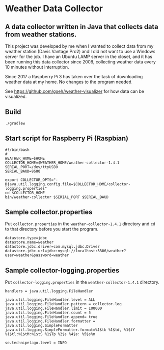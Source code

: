 # Weather Data Collector

## A data collector written in Java that collects data from weather stations.

This project was developed by me when I wanted to collect data from my
weather station (Davis Vantage Pro2) and I did not want to use a
Windows server for the job. I have an Ubuntu LAMP server in the closet,
and it has been running this data collector since 2008,
collecting weather data every 10 minutes without interruption.

Since 2017 a Raspberry Pi 3 has taken over the task of downloading weather data at my home.
No changes to the program needed.

See https://github.com/goeh/weather-visualizer for how data can be visualized.

## Build

    ./gradlew

## Start script for Raspberry Pi (Raspbian)

    #!/bin/bash
    #
    WEATHER_HOME=$HOME
    COLLECTOR_HOME=$WEATHER_HOME/weather-collector-1.4.1
    SERIAL_PORT=/dev/ttyUSB0
    SERIAL_BAUD=9600
    
    export COLLECTOR_OPTS="-Djava.util.logging.config.file=$COLLECTOR_HOME/collector-logging.properties"
    cd $COLLECTOR_HOME
    bin/weather-collector $SERIAL_PORT $SERIAL_BAUD

## Sample collector.properties

Put `collector.properties` in the `weather-collector-1.4.1` directory and `cd` to that directory before you start the program.

    datastore.type=jdbc
    datastore.name=weather
    datastore.jdbc.driver=com.mysql.jdbc.Driver
    datastore.jdbc.url=jdbc:mysql://localhost:3306/weather?user=weather&password=weather

## Sample collector-logging.properties

Put `collector-logging.properties` in the `weather-collector-1.4.1` directory.

    handlers = java.util.logging.FileHandler
    
    java.util.logging.FileHandler.level = ALL
    java.util.logging.FileHandler.pattern = collector.log
    java.util.logging.FileHandler.limit = 100000
    java.util.logging.FileHandler.count = 5
    java.util.logging.FileHandler.append= true
    java.util.logging.FileHandler.formatter = java.util.logging.SimpleFormatter
    java.util.logging.SimpleFormatter.format=%1$tb %1$td, %1$tY %1$tl:%1$tM:%1$tS %1$Tp %2$s %4$s: %5$s%n
    
    se.technipelago.level = INFO
